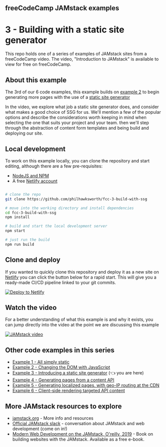 ## freeCodeCamp JAMstack examples

# 3 - Building with a static site generator

This repo holds one of a series of examples of JAMstack sites from a freeCodeCamp video. The video, "Introduction to JAMstack" is available to view for free on freeCodeCamp.

## About this example

The 3rd of our 6 code examples, this example builds on [example 2](https://findthat.at/jamstack/ex2) to begin generating more pages with the use of a [static site generator](https://staticgen.com?utm_source=github&utm_medium=fcc-examples-pnh&utm_campaign=devex)

In the video, we explore what job a static site generator does, and consider what makes a good choice of SSG for us. We'll mention a few of the popular options and describe the considerations worth keeping in mind when selecting the one that suits your project and your team. then we'll step through the abstraction of content form templates and being build and deploying our site.


## Local development

To work on this example locally, you can clone the repository and start editing, although there are a few pre-requisites:

- [NodeJS and NPM](https://nodejs.org/)
- A free [Netlify account](https://www.netlify.com?utm_source=github&utm_medium=fcc-examples-pnh&utm_campaign=devex)

```bash

# clone the repo
git clone https://github.com/philhawksworth/fcc-3-build-with-ssg

# move into the working directory and install dependencies
cd fcc-3-build-with-ssg
npm install

# build and start the local development server
npm start

# just run the build
npm run build

```

## Clone and deploy

If you wanted to quickly clone this repository and deploy it as a new site on [Netlify](https://www.netlify.com?utm_source=github&utm_medium=fcc-examples-pnh&utm_campaign=devex) you can click the button below for a rapid start. This will give you a ready-made CI/CD pipeline linked to your git commits.

[![Deploy to Netlify](https://www.netlify.com/img/deploy/button.svg)](https://app.netlify.com/start/deploy?repository=https://github.com/philhawksworth/fcc-3-build-with-ssg)



## Watch the video

For a better understanding of what this example is and why it exists, you can jump directly into the video at the point we are discussing this example

[![JAMstack video](https://www.freecodecamp.org/news/content/images/size/w1000/2020/03/jamstack.png)](https://youtu.be/A_l0qrPUJds?t=52m21s)


## Other code examples in this series

- [Example 1 - All simply static](https://findthat.at/jamstack/ex1)
- [Example 2 - Changing the DOM with JavaScript](https://findthat.at/jamstack/ex2)
- [Example 3 - Introducing a static site generator](https://findthat.at/jamstack/ex3) (👈 you are here)
- [Example 4 - Generating pages from a content API](https://findthat.at/jamstack/ex4)
- [Example 5 - Generating localized pages, with geo-IP routing at the CDN](https://findthat.at/jamstack/ex5)
- [Example 6 - Client-side rendering targeted API content](https://findthat.at/jamstack/ex6)


## More JAMstack resources to explore

- [jamstack.org](https://jamstack.org?utm_source=github&utm_medium=fcc-examples-pnh&utm_campaign=devex) - More info and resources
- [Official JAMstack slack](https://jamstack.org/slack) - conversation about JAMstack and web development (come on in!)
- [Modern Web Development on the JAMstack, O'reilly, 2019](https://findthat.at/jamstack/book) - Book on building websites with the JAMstack. Available as a free e-book.
